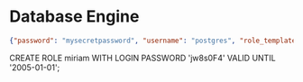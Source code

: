 
# Database Engine

```json
{"password": "mysecretpassword", "username": "postgres", "role_template": "CREATE ROLE {{name}} WITH LOGIN PASSWORD '{{password}}'; GRANT SELECT, INSERT, UPDATE, DELETE ON ALL TABLES IN SCHEMA public TO {{name}}; ALTER DEFAULT PRIVILEGES IN SCHEMA public GRANT SELECT, INSERT, UPDATE, DELETE ON TABLES TO {{name}};", "connection_string": "postgresql://postgres:mysecretpassword@localhost:5432/cryptkeeper?sslmode=disable"}
```


CREATE ROLE miriam WITH LOGIN PASSWORD 'jw8s0F4' VALID UNTIL '2005-01-01';
